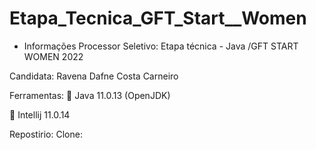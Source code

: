 # Etapa_Tecnica_GFT_Start__Women

* Informações
Processor Seletivo: Etapa técnica - Java  /GFT START WOMEN 2022 

Candidata: Ravena Dafne Costa Carneiro

Ferramentas:
📌 Java 11.0.13 (OpenJDK)

📌 Intellij 11.0.14

Repostirio:
Clone:

